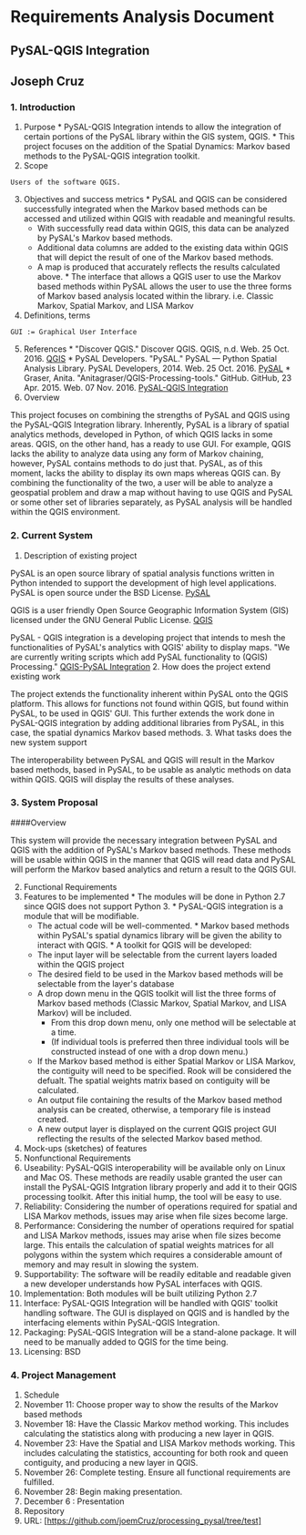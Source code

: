 # Requirements Analysis Document
## PySAL-QGIS Integration
## Joseph Cruz

### 1. Introduction
  1. Purpose
    * PySAL-QGIS Integration intends to allow the integration of certain portions of the PySAL library within the GIS system, QGIS.
    * This project focuses on the addition of the Spatial Dynamics: Markov based methods to the PySAL-QGIS integration toolkit.
  2. Scope
    
    Users of the software QGIS.
  3. Objectives and success metrics 
    * PySAL and QGIS can be considered successfully integrated when the Markov based methods can be accessed and utilized within QGIS with readable and meaningful results.
      * With successfully read data within QGIS, this data can be analyzed by PySAL's Markov based methods.
      * Additional data columns are added to the existing data within QGIS that will depict the result of one of the Markov based methods.
      * A map is produced that accurately reflects the results calculated above.
    * The interface that allows a QGIS user to use the Markov based methods within PySAL allows the user to use the three forms of Markov based analysis located within the library. i.e. Classic Markov, Spatial Markov, and LISA Markov
  4. Definitions, terms
  
    GUI := Graphical User Interface
  5. References
    * "Discover QGIS." Discover QGIS. QGIS, n.d. Web. 25 Oct. 2016. [QGIS](http://www.qgis.org/en/site/about/index.html)
    * PySAL Developers. "PySAL." PySAL — Python Spatial Analysis Library. PySAL Developers, 2014. Web. 25 Oct. 2016. [PySAL](http://pysal.readthedocs.io/en/latest/index.html)
    * Graser, Anita. "Anitagraser/QGIS-Processing-tools." GitHub. GitHub, 23 Apr. 2015. Web. 07 Nov. 2016. [PySAL-QGIS Integration](https://github.com/anitagraser/QGIS-Processing-tools/wiki/PySAL-Integration)
  6. Overview
  
  This project focuses on combining the strengths of PySAL and QGIS using the PySAL-QGIS Integration library. Inherently, PySAL is a library of spatial analytics methods, developed in Python, of which QGIS lacks in some areas. QGIS, on the other hand, has a ready to use GUI. For example, QGIS lacks the ability to analyze data using any form of Markov chaining, however, PySAL contains methods to do just that. PySAL, as of this moment, lacks the ability to display its own maps whereas QGIS can. By combining the functionality of the two, a user will be able to analyze a geospatial problem and draw a map without having to use QGIS and PySAL or some other set of libraries separately, as PySAL analysis will be handled within the QGIS environment.
  
### 2. Current System
  1. Description of existing project
  
  PySAL is an open source library of spatial analysis functions written in Python intended to support the development of high level applications. PySAL is open source under the BSD License. [PySAL](http://pysal.readthedocs.io/en/latest/index.html)
  
  QGIS is a user friendly Open Source Geographic Information System (GIS) licensed under the GNU General Public License. [QGIS](http://www.qgis.org/en/site/about/index.html)
  
  PySAL - QGIS integration is a developing project that intends to mesh the functionalities of PySAL's analytics with QGIS' ability to display maps. "We are currently writing scripts which add PySAL functionality to (QGIS) Processing." [QGIS-PySAL Integration](https://github.com/anitagraser/QGIS-Processing-tools/wiki/PySAL-Integration)
  2. How does the project extend existing work
  
  The project extends the functionality inherent within PySAL onto the QGIS platform. This allows for functions not found within QGIS, but found within PySAL, to be used in QGIS' GUI. This further extends the work done in PySAL-QGIS integration by adding additional libraries from PySAL, in this case, the spatial dynamics Markov based methods.
  3. What tasks does the new system support
  
  The interoperability between PySAL and QGIS will result in the Markov based methods, based in PySAL, to be usable as analytic methods on data within QGIS. QGIS will display the results of these analyses.

  
### 3. System Proposal
####Overview

This system will provide the necessary integration between PySAL and QGIS with the addition of PySAL's Markov based methods. These methods will be usable within QGIS in the manner that QGIS will read data and PySAL will perform the Markov based analytics and return a result to the QGIS GUI.

2. Functional Requirements
  1. Features to be implemented
    * The modules will be done in Python 2.7 since QGIS does not support Python 3.
    * PySAL-QGIS integration is a module that will be modifiable.
      * The actual code will be well-commented.
    * Markov based methods within PySAL's spatial dynamics library will be given the ability to interact with QGIS.
    * A toolkit for QGIS will be developed:
      * The input layer will be selectable from the current layers loaded within the QGIS project
      * The desired field to be used in the Markov based methods will be selectable from the layer's database
      * A drop down menu in the QGIS toolkit will list the three forms of Markov based methods (Classic Markov, Spatial Markov, and LISA Markov) will be included.
        * From this drop down menu, only one method will be selectable at a time.
        * (If individual tools is preferred then three individual tools will be constructed instead of one with a drop down menu.)
      * If the Markov based method is either Spatial Markov or LISA Markov, the contiguity will need to be specified. Rook will be considered the defualt. The spatial weights matrix based on contiguity will be calculated.
      * An output file containing the results of the Markov based method analysis can be created, otherwise, a temporary file is instead created.
      * A new output layer is displayed on the current QGIS project GUI reflecting the results of the selected Markov based method.
  2. Mock-ups (sketches) of features
3. Nonfunctional Requirements
  1. Useability:
    PySAL-QGIS interoperability will be available only on Linux and Mac OS. These methods are readily usable granted the user can install the PySAL-QGIS Intgration library properly and add it to their QGIS processing toolkit. After this initial hump, the tool will be easy to use.
  2. Reliability:
    Considering the number of operations required for spatial and LISA Markov methods, issues may arise when file sizes become large.
  3. Performance:
    Considering the number of operations required for spatial and LISA Markov methods, issues may arise when file sizes become large. This entails the calculation of spatial weights matrices for all polygons within the system which requires a considerable amount of memory and may result in slowing the system.
  4. Supportability:
    The software will be readily editable and readable given a new developer understands how PySAL interfaces with QGIS.
  5. Implementation:
    Both modules will be built utilizing Python 2.7
  6. Interface:
    PySAL-QGIS Integration will be handled with QGIS' toolkit handling software. The GUI is displayed on QGIS and is handled by the interfacing elements within PySAL-QGIS Integration.
  7. Packaging:
    PySAL-QGIS Integration will be a stand-alone package. It will need to be manually added to QGIS for the time being.
  8. Licensing:
    BSD
            
### 4. Project Management
1. Schedule
  1. November 11: Choose proper way to show the results of the Markov based methods
  2. November 18: Have the Classic Markov method working. This includes calculating the statistics along with producing a new layer in QGIS.
  3. November 23: Have the Spatial and LISA Markov methods working. This includes calculating the statistics, accounting for both rook and queen contiguity, and producing a new layer in QGIS.
  4. November 26: Complete testing. Ensure all functional requirements are fulfilled.
  5. November 28: Begin making presentation.
  6. December 6 : Presentation
2. Repository
  1. URL: [https://github.com/joemCruz/processing_pysal/tree/test]
